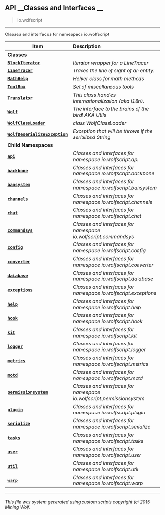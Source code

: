 ## API __Classes and Interfaces __

>io.wolfscript

---

Classes and interfaces for namespace io.wolfscript

Item | Description   
--- | :--- 
__Classes__|
__[`BlockIterator`](BlockIterator.md)__ | _Iterator wrapper for a LineTracer_ 
__[`LineTracer`](LineTracer.md)__ | _Traces the line of sight of an entity._ 
__[`MathHelp`](MathHelp.md)__ | _Helper class for math methods_ 
__[`ToolBox`](ToolBox.md)__ | _Set of miscellaneous tools_ 
__[`Translator`](Translator.md)__ | _This class handles internationalization (aka i18n)._ 
__[`Wolf`](Wolf.md)__ | _The interface to the brains of the bird! AKA Utils_ 
__[`WolfClassLoader`](WolfClassLoader.md)__ | _class WolfClassLoader_ 
__[`WolfDeserializeException`](WolfDeserializeException.md)__ | _Exception that will be thrown if the serialized String_ 
__Child Namespaces__|
__[`api`](api/0.md)__ | _Classes and interfaces for namespace io.wolfscript.api_ 
__[`backbone`](backbone/0.md)__ | _Classes and interfaces for namespace io.wolfscript.backbone_ 
__[`bansystem`](bansystem/0.md)__ | _Classes and interfaces for namespace io.wolfscript.bansystem_ 
__[`channels`](channels/0.md)__ | _Classes and interfaces for namespace io.wolfscript.channels_ 
__[`chat`](chat/0.md)__ | _Classes and interfaces for namespace io.wolfscript.chat_ 
__[`commandsys`](commandsys/0.md)__ | _Classes and interfaces for namespace io.wolfscript.commandsys_ 
__[`config`](config/0.md)__ | _Classes and interfaces for namespace io.wolfscript.config_ 
__[`converter`](converter/0.md)__ | _Classes and interfaces for namespace io.wolfscript.converter_ 
__[`database`](database/0.md)__ | _Classes and interfaces for namespace io.wolfscript.database_ 
__[`exceptions`](exceptions/0.md)__ | _Classes and interfaces for namespace io.wolfscript.exceptions_ 
__[`help`](help/0.md)__ | _Classes and interfaces for namespace io.wolfscript.help_ 
__[`hook`](hook/0.md)__ | _Classes and interfaces for namespace io.wolfscript.hook_ 
__[`kit`](kit/0.md)__ | _Classes and interfaces for namespace io.wolfscript.kit_ 
__[`logger`](logger/0.md)__ | _Classes and interfaces for namespace io.wolfscript.logger_ 
__[`metrics`](metrics/0.md)__ | _Classes and interfaces for namespace io.wolfscript.metrics_ 
__[`motd`](motd/0.md)__ | _Classes and interfaces for namespace io.wolfscript.motd_ 
__[`permissionsystem`](permissionsystem/0.md)__ | _Classes and interfaces for namespace io.wolfscript.permissionsystem_ 
__[`plugin`](plugin/0.md)__ | _Classes and interfaces for namespace io.wolfscript.plugin_ 
__[`serialize`](serialize/0.md)__ | _Classes and interfaces for namespace io.wolfscript.serialize_ 
__[`tasks`](tasks/0.md)__ | _Classes and interfaces for namespace io.wolfscript.tasks_ 
__[`user`](user/0.md)__ | _Classes and interfaces for namespace io.wolfscript.user_ 
__[`util`](util/0.md)__ | _Classes and interfaces for namespace io.wolfscript.util_ 
__[`warp`](warp/0.md)__ | _Classes and interfaces for namespace io.wolfscript.warp_ 



---



###### This file was system generated using custom scripts copyright (c) 2015 Mining Wolf.
	

